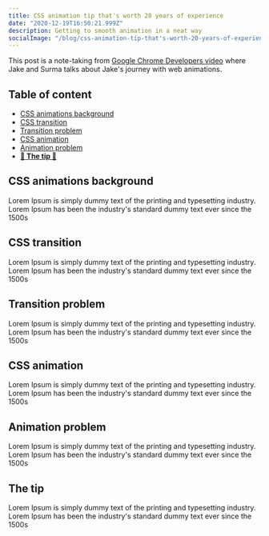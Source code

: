 ```yaml
---
title: CSS animation tip that's worth 20 years of experience
date: "2020-12-19T16:50:21.999Z"
description: Getting to smooth animation in a neat way
socialImage: "/blog/css-animation-tip-that's-worth-20-years-of-experience/blur-train.jpg" # you have to include the full path
---
```


This post is a note-taking from <a href="https://www.youtube.com/watch?v=9-6CKCz58A8" target="_blank" rel='noopener'>Google Chrome Developers video</a> where Jake and Surma talks about Jake's journey with web animations.

## Table of content

- [CSS animations background](#css-animations-background)
- [CSS transition](#css-transition)
- [Transition problem](#transition-problem)
- [CSS animation](#css-animation)
- [Animation problem](#animation-problem)
- [**🌟 The tip 🌟**](#the-tip)

## CSS animations background <a name="css-animations-background"></a>

Lorem Ipsum is simply dummy text of the printing and typesetting industry. Lorem Ipsum has been the industry's standard dummy text ever since the 1500s

## CSS transition <a name="css-transition"></a>

Lorem Ipsum is simply dummy text of the printing and typesetting industry. Lorem Ipsum has been the industry's standard dummy text ever since the 1500s

## Transition problem <a name="transition-problem"></a>

Lorem Ipsum is simply dummy text of the printing and typesetting industry. Lorem Ipsum has been the industry's standard dummy text ever since the 1500s

## CSS animation <a name="css-animation"></a>

Lorem Ipsum is simply dummy text of the printing and typesetting industry. Lorem Ipsum has been the industry's standard dummy text ever since the 1500s

## Animation problem <a name="animation-problem"></a>

Lorem Ipsum is simply dummy text of the printing and typesetting industry. Lorem Ipsum has been the industry's standard dummy text ever since the 1500s

## The tip <a name="the-tip"></a>

Lorem Ipsum is simply dummy text of the printing and typesetting industry. Lorem Ipsum has been the industry's standard dummy text ever since the 1500s

